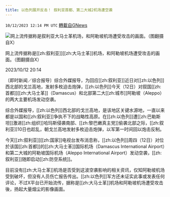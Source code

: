 ```yaml
---
title: 以色列展开反击！ 叙利亚首都、第二大城2机场遭空袭
---
```

`10/12/2023 12:14 PM UTC` [轉載自GNews](https://gnews.org/articles/1824996)

![网上流传据称是叙利亚大马士革机场，和阿勒坡机场遭受攻击的画面。（图翻摄自X）](https://img.ltn.com.tw/Upload/news/600/2023/10/12/phpEzxO10.jpg "网上流传据称是叙利亚大马士革机场，和阿勒坡机场遭受攻击的画面。（图翻摄自X）")

网上流传据称是[[zh:叙利亚]][[zh:大马士革]]机场，和阿勒坡机场遭受攻击的画面。（图翻摄自X）

2023/10/12 20:14

〔即时新闻／综合报导〕综合外媒报导，为回应[[zh:叙利亚]]近日对[[zh:以色列]]西北部的戈兰高地，发射多枚迫击炮弹，[[zh:以色列]]今天（12日）对叙国[[zh:首都]][[zh:大马士革]]（Damascus）和北部第二大[[zh:城市]]阿勒坡（Aleppo）的两大主要机场发动空袭。

综合外媒报导，[[zh:以色列]]西北部的戈兰高地，是该地区关键水源地，一直以来都是以国和[[zh:叙利亚]]争执不下的战略性高原。在[[zh:以色列]]遭[[zh:巴勒斯坦]]激进[[zh:组织]]哈玛斯侵袭南部、[[zh:黎巴嫩真主党]]偷袭北部之际，[[zh:叙利亚]]10日也趁乱，朝戈兰高地发射多枚迫击炮弹，以军第一时间回以炮击反制。

今天[[zh:叙利亚]][[zh:国家]]电视台发布消息称，[[zh:以色列]]周四（12日）对位於该国[[zh:首都]]的[[zh:大马士革]]国际机场（Damascus International Airport）和第二大城的阿勒坡国际机场（Aleppo International Airport）发动空袭，[[zh:叙利亚]]随即启动[[zh:防空系统]]。

目前没有[[zh:大马士革]]机场是否受到这波空袭影响的相关资讯，仅知阿勒坡机场受到破坏，但没有人员伤亡报告传出。[[zh:以色列]]军方还未证实此事或发表任何评论，不过X平台已开始流传，据称是[[zh:大马士革]]机场和阿勒坡机场遭受攻击後，扬起大量烟尘的影像画面。
